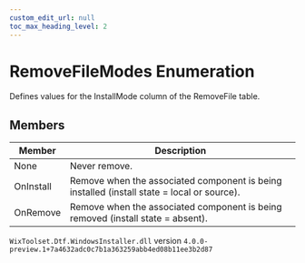 ```yaml
---
custom_edit_url: null
toc_max_heading_level: 2
---
```

# RemoveFileModes Enumeration
Defines values for the InstallMode column of the RemoveFile table.
## Members
| Member | Description |
| ------ | ----------- |
| None | Never remove. |
| OnInstall | Remove when the associated component is being installed (install state = local or source). |
| OnRemove | Remove when the associated component is being removed (install state = absent). |
`WixToolset.Dtf.WindowsInstaller.dll` version `4.0.0-preview.1+7a4632adc0c7b1a363259abb4ed08b11ee3b2d87`
